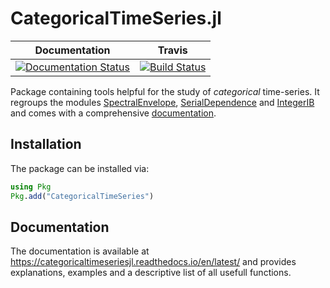 # CategoricalTimeSeries.jl


| **Documentation**     | **Travis** |
|:---------------:|:---------------:|
|[![Documentation Status](https://readthedocs.org/projects/categoricaltimeseriesjl/badge/?version=latest)](https://categoricaltimeseriesjl.readthedocs.io/en/latest/?badge=latest)| [![Build Status](https://travis-ci.com/johncwok/CategoricalTimeSeries.jl.svg?branch=main)](https://travis-ci.com/johncwok/CategoricalTimeSeries.jl)   |

Package containing tools helpful for the study of *categorical* time-series.
It regroups the modules [SpectralEnvelope](https://github.com/johncwok/SpectralEnvelope.jl), [SerialDependence](https://github.com/johncwok/SerialDependence.jl) and [IntegerIB](https://github.com/johncwok/IntegerIB.jl) and comes with a comprehensive [documentation](https://categoricaltimeseriesjl.readthedocs.io/en/latest/).

## Installation
The package can be installed via:
```Julia
using Pkg
Pkg.add("CategoricalTimeSeries")
```

## Documentation
The documentation is available at https://categoricaltimeseriesjl.readthedocs.io/en/latest/ and provides explanations, examples and a descriptive list of all usefull functions. 
